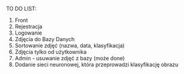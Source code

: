 TO DO LIST:
1. Front
2. Rejestracja
3. Logowanie
4. Zdjęcia do Bazy Danych
5. Sortowanie zdjęć (nazwa, data, klasyfikacja)
6. Zdjęcia tylko od użytkownika
7. Admin - usuwanie zdjęć z bazy (może done)
8. Dodanie sieci neuronowej, która przeprowadzi klasyfikację obrazu